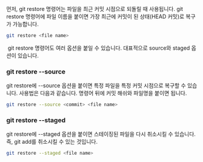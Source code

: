 먼저, git restore 명령어는 파일을 최근 커밋 시점으로 되돌릴 때 사용됩니다. git restore 명령어에 파일 이름을 붙이면 가장 최근에 커밋이 된 상태(HEAD 커밋)로 복구가 가능합니다.

```bash
git restore <file name>
```

 git restore 명령어도 여러 옵션을 붙일 수 있습니다. 대표적으로 source와 staged 옵션이 있습니다.

### git restore --source

git restore에 --source 옵션을 붙이면 특정 파일을 특정 커밋 시점으로 복구할 수 있습니다. 사용법은 다음과 같습니다. 명령어 뒤에 커밋 해쉬와 파일명을 붙이면 됩니다.

```bash
git restore --source <commit> <file name>
```

### git restore --staged

git restore에 --staged 옵션을 붙이면 스테이징된 파일을 다시 취소시킬 수 있습니다. 즉, git add를 취소시킬 수 있는 것입니다.

```bash
git restore --staged <file name>
```